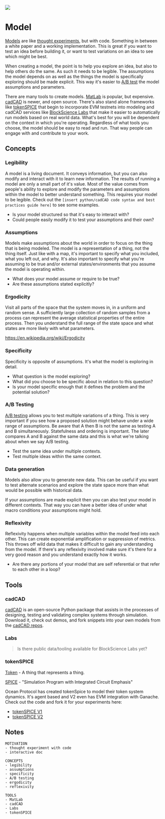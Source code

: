 ![](https://i.imgur.com/mbGwWXX.png)

# Model

[Models](https://en.wikipedia.org/wiki/Modeling_and_simulation) are like [thought experiments](https://en.wikipedia.org/wiki/Thought_experiment), but with code. Something in between a white paper and a working implementation. This is great if you want to test an idea before building it, or want to test variations on an idea to see which might be best.

When creating a model, the point is to help you explore an idea, but also to help others do the same. As such it needs to be legible. The assumptions the model depends on as well as the things the model is specifically exploring should be made explicit. This way it's easier to [A/B test](https://en.wikipedia.org/wiki/A/B_testing) the model assumptions and parameters.

There are many tools to create models. [MatLab](https://www.mathworks.com/products/matlab.html) is popular, but expensive. [cadCAD](https://cadcad.org/) is newer, and open source. There's also stand alone frameworks like [tokenSPICE](https://github.com/oceanprotocol/tokenspice) that begin to incorporate EVM testnets into modeling and cadCAD services like [BlockScience Labs](https://blocksciencelabs.com/) that make it easier to automatically run models based on real world data. What's best for you will be dependent on the context in which you're operating. Regardless of what tools you choose, the model should be easy to read and run. That way people can engage with and contribute to your work.

## Concepts

### Legibility

A model is a living document. It conveys information, but you can also modify and interact with it to learn new information. The results of running a model are only a small part of it's value. Most of the value comes from people's ability to explore and modify the parameters and assumptions within the model to better understand something. This requires your model to be legible. Check out the `[insert python/cadCAD code syntax and best practices guide here]` to see some examples.

- Is your model structured so that it's easy to interact with?
- Could people easily modify it to test your assumptions and their own?

### Assumptions

Models make assumptions about the world in order to focus on the thing that is being modeled. The model is a representation of a thing, not the thing itself. Just like with a map, it's important to specify what you included, what you left out, and why. It's also important to specify what you're assuming to be true and/or external states/environments that you assume the model is operating within.

- What does your model assume or require to be true?
- Are these assumptions stated explicitly?

### Ergodicity

Visit all parts of the space that the system moves in, in a uniform and random sense. A sufficiently large collection of random samples from a process can represent the average statistical properties of the entire process. Then you understand the full range of the state space and what states are more likely with what parameters.

https://en.wikipedia.org/wiki/Ergodicity

### Specificity

Specificity is opposite of assumptions. It's what the model is exploring in detail. 

- What question is the model exploring?
- What did you choose to be specific about in relation to this question?
- Is your model specific enough that it defines the problem and the potential solution?

### A/B Testing

[A/B testing](https://en.wikipedia.org/wiki/A/B_testing) allows you to test multiple variations of a thing. This is very important if you see how a proposed solution might behave under a wide range of assumptions. Be aware that A then B is not the same as testing A and B simultaneously. Statefulness and ordering is important. The later compares A and B against the same data and this is what we're talking about when we say A/B testing.

- Test the same idea under multiple contexts.
- Test multiple ideas within the same context.

### Data generation

Models also allow you to generate new data. This can be useful if you want to test alternate scenarios and explore the state space more than what would be possible with historical data. 

If your assumptions are made explicit then you can also test your model in different contexts. That way you can have a better idea of under what macro conditions your assumptions might hold.

### Reflexivity

Reflexivity happens when multiple variables within the model feed into each other. This can create exponential amplification or suppression of metrics. This throws off wild data that makes it difficult to gain any understanding from the model. If there's any reflexivity involved make sure it's there for a very good reason and you understand exactly how it works.

- Are there any portions of your model that are self referential or that refer to each other in a loop?

## Tools

### cadCAD

[cadCAD](https://cadcad.org/) is an open-source Python package that assists in the processes of designing, testing and validating complex systems through simulation. Download it, check out demos, and fork snippets into your own models from the [cadCAD repos](https://github.com/cadCAD-org).

### Labs

> Is there public data/tooling available for BlockScience Labs yet?

### tokenSPICE

[Token](https://en.wikipedia.org/wiki/Token) - A thing that represents a thing.

[SPICE](https://en.wikipedia.org/wiki/SPICE) - "Simulation Program with Integrated Circuit Emphasis"

Ocean Protocol has created tokenSpice to model their token system dynamics. It's agent based and V2 even has EVM integration with Ganache. Check out the code and fork it for your experiments here:

- [tokenSPICE V1](https://github.com/oceanprotocol/tokenspice)
- [tokenSPICE V2](https://github.com/oceanprotocol/tokenspice2)

## Notes

```
MOTIVATION
- thought experiment with code
- interactive doc

CONCEPTS
- legibility
- assumptions
- specificity
- A/B testing
- ergodicity
- reflexivity

TOOLS
- MatLab
- cadCAD
- Labs
- tokenSPICE
```
